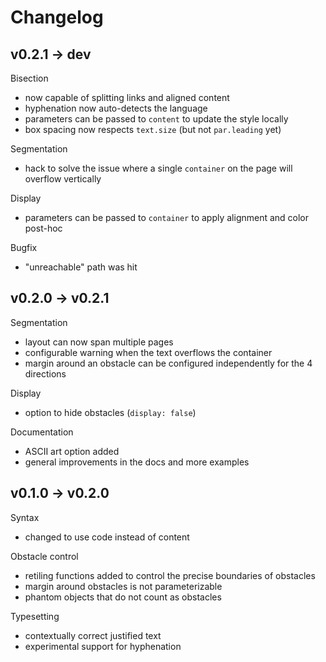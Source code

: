 # Changelog

## v0.2.1 -> dev

Bisection
- now capable of splitting links and aligned content
- hyphenation now auto-detects the language
- parameters can be passed to `content` to update the style locally
- box spacing now respects `text.size` (but not `par.leading` yet)

Segmentation
- hack to solve the issue where a single `container` on the page will overflow vertically

Display
- parameters can be passed to `container` to apply alignment and color post-hoc

Bugfix
- "unreachable" path was hit

## v0.2.0 -> v0.2.1

Segmentation
- layout can now span multiple pages
- configurable warning when the text overflows the container
- margin around an obstacle can be configured independently for the 4 directions

Display
- option to hide obstacles (`display: false`)

Documentation
- ASCII art option added
- general improvements in the docs and more examples

## v0.1.0 -> v0.2.0

Syntax
- changed to use code instead of content

Obstacle control
- retiling functions added to control the precise boundaries of obstacles
- margin around obstacles is not parameterizable
- phantom objects that do not count as obstacles

Typesetting
- contextually correct justified text
- experimental support for hyphenation

